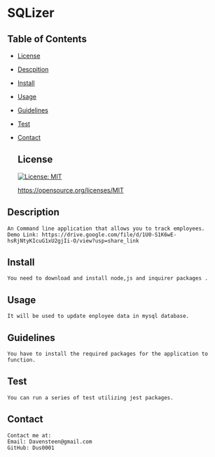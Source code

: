 # SQLizer

  ## Table of Contents
  * [License](#license)
  * [Descpition](#descrpition)
  * [Install](#install)
  * [Usage](#usage)
  * [Guidelines](#guidlines)
  * [Test](#test)
  * [Contact](#contact)

  
     ## License

    [![License: MIT](https://img.shields.io/badge/License-MIT-yellow.svg)](https://opensource.org/licenses/MIT)

    https://opensource.org/licenses/MIT
    

  ## Description
    An Command line application that allows you to track employees. 
    Demo Link: https://drive.google.com/file/d/1U0-S1K6wE-hsRjNtyKIcuG1xU2gjIi-O/view?usp=share_link

  ## Install
    You need to download and install node,js and inquirer packages .
  ## Usage
    It will be used to update enployee data in mysql database.
  ## Guidelines
    You have to install the required packages for the application to function.

  ## Test
    You can run a series of test utilizing jest packages.
  ## Contact
    Contact me at:
    Email: Davensteen@gmail.com
    GitHub: Dus0001
